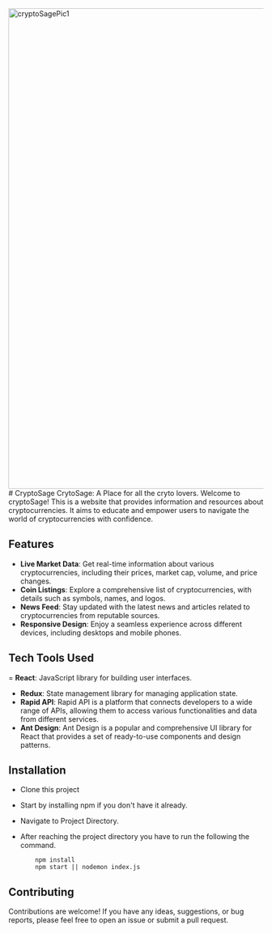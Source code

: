 <img width="950" alt="cryptoSagePic1" src="https://github.com/homosapian1999/CryptoSage/assets/52074379/77590e1a-4b64-4ed8-a1f5-7b699bc3f728">
# CryptoSage
CrytoSage: A Place for all the cryto lovers.
Welcome to cryptoSage! This is a website that provides information and resources about cryptocurrencies. It aims to educate and empower users to navigate the world of cryptocurrencies with confidence.

## Features

- **Live Market Data**: Get real-time information about various cryptocurrencies, including their prices, market cap, volume, and price changes.
- **Coin Listings**: Explore a comprehensive list of cryptocurrencies, with details such as symbols, names, and logos.
- **News Feed**: Stay updated with the latest news and articles related to cryptocurrencies from reputable sources.
- **Responsive Design**: Enjoy a seamless experience across different devices, including desktops and mobile phones.

## Tech Tools Used
= **React**: JavaScript library for building user interfaces.
- **Redux**: State management library for managing application state.
- **Rapid API**: Rapid API is a platform that connects developers to a wide range of APIs, allowing them to access various functionalities and data from different services.
- **Ant Design**: Ant Design is a popular and comprehensive UI library for React that provides a set of ready-to-use components and design patterns.

## Installation
- Clone this project
- Start by installing npm if you don't have it already.
- Navigate to Project Directory.
- After reaching the project directory you have to run the following the command.

          npm install 
          npm start || nodemon index.js
## Contributing
Contributions are welcome! If you have any ideas, suggestions, or bug reports, please feel free to open an issue or submit a pull request.



